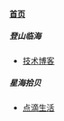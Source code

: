 
#### [首页](?file=home-首页)

##### 登山临海
- [技术博客](?file=001-登山临海/0001-技术博客 "技术博客")

##### 星海拾贝
- [点滴生活](?file=002-星海拾贝/0001-点滴生活 "点滴生活")
